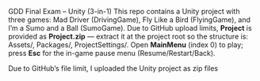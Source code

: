 GDD Final Exam – Unity (3-in-1)
This repo contains a Unity project with three games: Mad Driver (DrivingGame), Fly Like a Bird (FlyingGame), and I’m a Sumo and a Ball (SumoGame). Due to GitHub upload limits, **Project** is provided as **Project.zip** — extract it at the project root so the structure is: Assets/, Packages/, ProjectSettings/. Open **MainMenu** (index 0) to play; press **Esc** for the in-game pause menu (Resume/Restart/Back).

Due to GitHub’s file limit, I uploaded the Unity project as zip files
